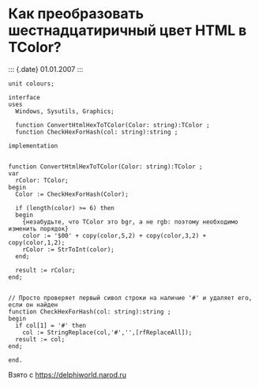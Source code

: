 Как преобразовать шестнадцатиричный цвет HTML в TColor?
=======================================================

::: {.date}
01.01.2007
:::

    unit colours;
     
    interface
    uses
      Windows, Sysutils, Graphics;
     
      function ConvertHtmlHexToTColor(Color: string):TColor ;
      function CheckHexForHash(col: string):string ;
     
    implementation
     
     
    function ConvertHtmlHexToTColor(Color: string):TColor ;
    var
      rColor: TColor;
    begin
      Color := CheckHexForHash(Color);
     
      if (length(color) >= 6) then
      begin
        {незабудьте, что TColor это bgr, а не rgb: поэтому необходимо изменить порядок}
        color := '$00' + copy(color,5,2) + copy(color,3,2) + copy(color,1,2);
        rColor := StrToInt(color);
      end;
     
      result := rColor;
    end;
     
     
    // Просто проверяет первый сивол строки на наличие '#' и удаляет его, если он найден
    function CheckHexForHash(col: string):string ;
    begin
      if col[1] = '#' then
        col := StringReplace(col,'#','',[rfReplaceAll]);
      result := col;
    end;
     
    end.

Взято с <https://delphiworld.narod.ru>
